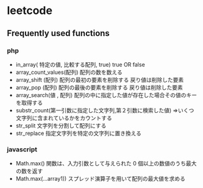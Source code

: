 # leetcode

## Frequently used functions

### php

- in_array( 特定の値, 比較する配列, true) true OR false
- array_count_values(配列) 配列の数を数える
- array_shift (配列) 配列の最初の要素を削除する 戻り値は削除した要素
- array_pop (配列) 配列の最後の要素を削除する 戻り値は削除した要素
- array_search(値 , 配列) 配列の中に指定した値が存在した場合その値のキーを取得する
- substr_count(第一引数に指定した文字列,第２引数に検索した値) =>いくつ文字列に含まれているかをカウントする
- str_split 文字列を分割して配列にする
- str_replace 指定文字列を特定の文字列に置き換える

### javascript

- Math.max() 関数は、入力引数として与えられた 0 個以上の数値のうち最大の数を返す
- Math.max(...array1)) スプレッド演算子を用いて配列の最大値を求める
